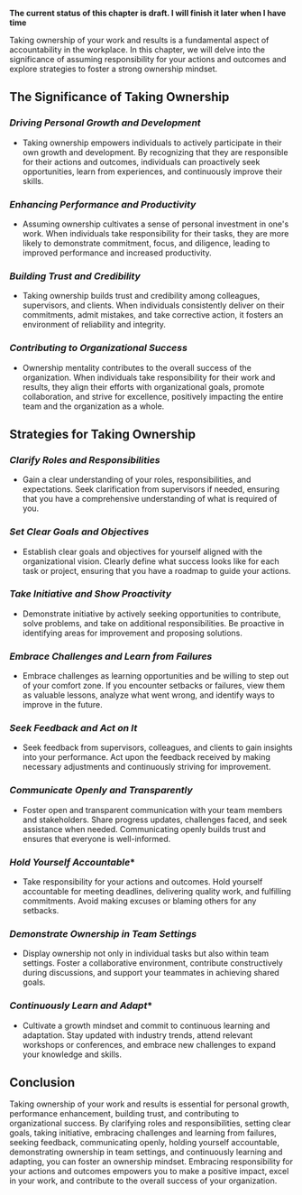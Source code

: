 **The current status of this chapter is draft. I will finish it later when I have time**

Taking ownership of your work and results is a fundamental aspect of accountability in the workplace. In this chapter, we will delve into the significance of assuming responsibility for your actions and outcomes and explore strategies to foster a strong ownership mindset.

**The Significance of Taking Ownership**
----------------------------------------

### *Driving Personal Growth and Development*

* Taking ownership empowers individuals to actively participate in their own growth and development. By recognizing that they are responsible for their actions and outcomes, individuals can proactively seek opportunities, learn from experiences, and continuously improve their skills.

### *Enhancing Performance and Productivity*

* Assuming ownership cultivates a sense of personal investment in one's work. When individuals take responsibility for their tasks, they are more likely to demonstrate commitment, focus, and diligence, leading to improved performance and increased productivity.

### *Building Trust and Credibility*

* Taking ownership builds trust and credibility among colleagues, supervisors, and clients. When individuals consistently deliver on their commitments, admit mistakes, and take corrective action, it fosters an environment of reliability and integrity.

### *Contributing to Organizational Success*

* Ownership mentality contributes to the overall success of the organization. When individuals take responsibility for their work and results, they align their efforts with organizational goals, promote collaboration, and strive for excellence, positively impacting the entire team and the organization as a whole.

**Strategies for Taking Ownership**
-----------------------------------

### *Clarify Roles and Responsibilities*

* Gain a clear understanding of your roles, responsibilities, and expectations. Seek clarification from supervisors if needed, ensuring that you have a comprehensive understanding of what is required of you.

### *Set Clear Goals and Objectives*

* Establish clear goals and objectives for yourself aligned with the organizational vision. Clearly define what success looks like for each task or project, ensuring that you have a roadmap to guide your actions.

### *Take Initiative and Show Proactivity*

* Demonstrate initiative by actively seeking opportunities to contribute, solve problems, and take on additional responsibilities. Be proactive in identifying areas for improvement and proposing solutions.

### *Embrace Challenges and Learn from Failures*

* Embrace challenges as learning opportunities and be willing to step out of your comfort zone. If you encounter setbacks or failures, view them as valuable lessons, analyze what went wrong, and identify ways to improve in the future.

### *Seek Feedback and Act on It*

* Seek feedback from supervisors, colleagues, and clients to gain insights into your performance. Act upon the feedback received by making necessary adjustments and continuously striving for improvement.

### *Communicate Openly and Transparently*

* Foster open and transparent communication with your team members and stakeholders. Share progress updates, challenges faced, and seek assistance when needed. Communicating openly builds trust and ensures that everyone is well-informed.

### *Hold Yourself Accountable*\*

* Take responsibility for your actions and outcomes. Hold yourself accountable for meeting deadlines, delivering quality work, and fulfilling commitments. Avoid making excuses or blaming others for any setbacks.

### *Demonstrate Ownership in Team Settings*

* Display ownership not only in individual tasks but also within team settings. Foster a collaborative environment, contribute constructively during discussions, and support your teammates in achieving shared goals.

### *Continuously Learn and Adapt*\*

* Cultivate a growth mindset and commit to continuous learning and adaptation. Stay updated with industry trends, attend relevant workshops or conferences, and embrace new challenges to expand your knowledge and skills.

**Conclusion**
--------------

Taking ownership of your work and results is essential for personal growth, performance enhancement, building trust, and contributing to organizational success. By clarifying roles and responsibilities, setting clear goals, taking initiative, embracing challenges and learning from failures, seeking feedback, communicating openly, holding yourself accountable, demonstrating ownership in team settings, and continuously learning and adapting, you can foster an ownership mindset. Embracing responsibility for your actions and outcomes empowers you to make a positive impact, excel in your work, and contribute to the overall success of your organization.
